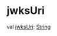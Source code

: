 # jwksUri


val [jwksUri](jwks-uri.md): [String](https://kotlinlang.org/api/latest/jvm/stdlib/kotlin/-string/index.html)
